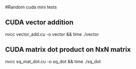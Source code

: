 #Random cuda mini tests

CUDA vector addition
--------------------
nvcc vector_add.cu -o vector && time ./vector


CUDA matrix dot product on NxN matrix
-------------------------------------
nvcc sq_mat_dot.cu -o sq_dot && time ./sq_dot

